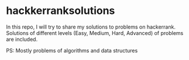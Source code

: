 # hackkerranksolutions

In this repo, I will try to share my solutions to problems on hackerrank.
Solutions of different levels (Easy, Medium, Hard, Advanced) of problems are included.

PS: Mostly  problems of algorithms and data structures
